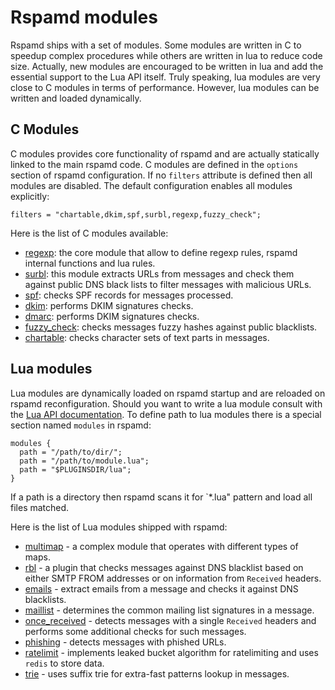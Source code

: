 # Rspamd modules

Rspamd ships with a set of modules. Some modules are written in C to speedup
complex procedures while others are written in lua to reduce code size.
Actually, new modules are encouraged to be written in lua and add the essential
support to the Lua API itself. Truly speaking, lua modules are very close to 
C modules in terms of performance. However, lua modules can be written and loaded
dynamically.

## C Modules

C modules provides core functionality of rspamd and are actually statically linked
to the main rspamd code. C modules are defined in the `options` section of rspamd
configuration. If no `filters` attribute is defined then all modules are disabled.
The default configuration enables all modules explicitly:

~~~nginx
filters = "chartable,dkim,spf,surbl,regexp,fuzzy_check";
~~~

Here is the list of C modules available:

- [regexp](regexp.md): the core module that allow to define regexp rules,
rspamd internal functions and lua rules.
- [surbl](surbl.md): this module extracts URLs from messages and check them against
public DNS black lists to filter messages with malicious URLs.
- [spf](spf.md): checks SPF records for messages processed.
- [dkim](dkim.md): performs DKIM signatures checks.
- [dmarc](dmarc.md): performs DKIM signatures checks.
- [fuzzy_check](fuzzy_check.md): checks messages fuzzy hashes against public blacklists.
- [chartable](chartable.md): checks character sets of text parts in messages.

## Lua modules

Lua modules are dynamically loaded on rspamd startup and are reloaded on rspamd
reconfiguration. Should you want to write a lua module consult with the 
[Lua API documentation](../lua/). To define path to lua modules there is a special section
named `modules` in rspamd:

~~~nginx
modules {
  path = "/path/to/dir/";
  path = "/path/to/module.lua";
  path = "$PLUGINSDIR/lua";
}
~~~

If a path is a directory then rspamd scans it for `*.lua" pattern and load all
files matched.

Here is the list of Lua modules shipped with rspamd:

- [multimap](multimap.md) - a complex module that operates with different types
of maps.
- [rbl](rbl.md) - a plugin that checks messages against DNS blacklist based on
either SMTP FROM addresses or on information from `Received` headers.
- [emails](emails.md) - extract emails from a message and checks it against DNS
blacklists.
- [maillist](maillist.md) - determines the common mailing list signatures in a message.
- [once_received](once_received.md) - detects messages with a single `Received` headers
and performs some additional checks for such messages.
- [phishing](phishing.md) - detects messages with phished URLs.
- [ratelimit](ratelimit.md) - implements leaked bucket algorithm for ratelimiting and
uses `redis` to store data.
- [trie](trie.md) - uses suffix trie for extra-fast patterns lookup in messages.